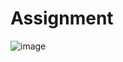 # Assignment
![image](https://user-images.githubusercontent.com/67339426/147244540-975898fb-171b-4bea-99c1-90784d61a070.png)
